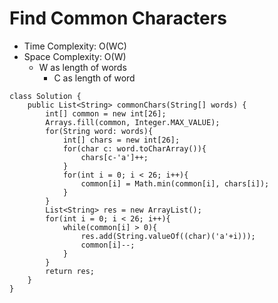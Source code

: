 # Find Common Characters

- Time Complexity: O(WC)
- Space Complexity: O(W)
  - W as length of words
    - C as length of word

```
class Solution {
    public List<String> commonChars(String[] words) {
        int[] common = new int[26];
        Arrays.fill(common, Integer.MAX_VALUE);
        for(String word: words){
            int[] chars = new int[26];
            for(char c: word.toCharArray()){
                chars[c-'a']++;
            }
            for(int i = 0; i < 26; i++){
                common[i] = Math.min(common[i], chars[i]);
            }
        }
        List<String> res = new ArrayList();
        for(int i = 0; i < 26; i++){
            while(common[i] > 0){
                res.add(String.valueOf((char)('a'+i)));
                common[i]--;
            }
        }
        return res;
    }
}
```
